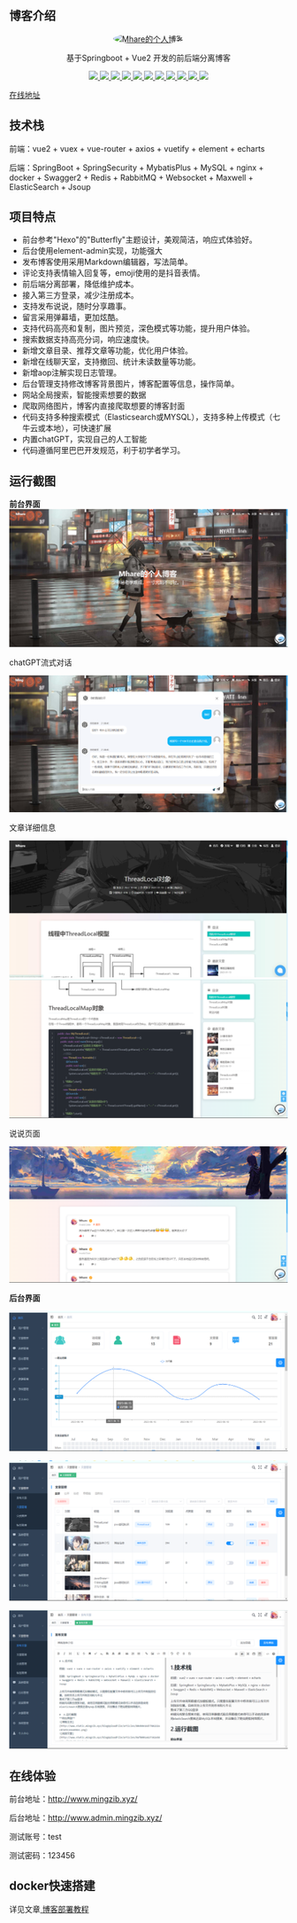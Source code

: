 ## 博客介绍

<p align=center>
  <a href="http://www.mingzib.xyz/">
    <img src="http://www.static.mingzib.xyz/blogUploadFile/configImage/9A985C3495EF0489057185B9034E62ED.ico" alt="Mhare的个人博客" style="border-radius: 50%">
  </a>
</p>

<p align=center>
   基于Springboot + Vue2 开发的前后端分离博客
</p>

<p align="center">
   <a target="_blank" href="https://github.com/X1192176811/blog">
      <img src="https://img.shields.io/hexpm/l/plug.svg"/>
      <img src="https://img.shields.io/badge/JDK-1.8+-green.svg"/>
      <img src="https://img.shields.io/badge/springboot-2.3.7.RELEASE-green"/>
      <img src="https://img.shields.io/badge/vue-2.7.0-green"/>
      <img src="https://img.shields.io/badge/mysql-8.0.29-green"/>
      <img src="https://img.shields.io/badge/mybatis--plus-3.4.0-green"/>
      <img src="https://img.shields.io/badge/redis-2.3.7.RELEASE-green"/>
      <img src="https://img.shields.io/badge/elasticsearch-7.6.2-green"/>
      <img src="https://img.shields.io/badge/rabbitmq-2.3.7.RELEASE-green"/>
      <img src="https://img.shields.io/badge/Springsecurity-2.3.7.RELEASE-green"/>
      <img src="https://img.shields.io/badge/Jsoup-1.15.3-green"/>
   </a>
</p>

[在线地址](http://www.mingzib.xyz/)

## 技术栈

前端：vue2 + vuex + vue-router + axios + vuetify + element + echarts

后端：SpringBoot + SpringSecurity + MybatisPlus + MySQL + nginx + docker + Swagger2 + Redis \+ RabbitMQ + Websocket + Maxwell + ElasticSearch + Jsoup 

## 项目特点

- 前台参考"Hexo"的"Butterfly"主题设计，美观简洁，响应式体验好。
- 后台使用element-admin实现，功能强大
- 发布博客使用采用Markdown编辑器，写法简单。
- 评论支持表情输入回复等，emoji使用的是抖音表情。
- 前后端分离部署，降低维护成本。
- 接入第三方登录，减少注册成本。
- 支持发布说说，随时分享趣事。
- 留言采用弹幕墙，更加炫酷。
- 支持代码高亮和复制，图片预览，深色模式等功能，提升用户体验。
- 搜索数据支持高亮分词，响应速度快。
- 新增文章目录、推荐文章等功能，优化用户体验。
- 新增在线聊天室，支持撤回、统计未读数量等功能。
- 新增aop注解实现日志管理。  
- 后台管理支持修改博客背景图片，博客配置等信息，操作简单。
- 网站全局搜索，智能搜索想要的数据
- 爬取网络图片，博客内直接爬取想要的博客封面
- 代码支持多种搜索模式（Elasticsearch或MYSQL），支持多种上传模式（七牛云或本地），可快速扩展
- 内置chatGPT，实现自己的人工智能
- 代码遵循阿里巴巴开发规范，利于初学者学习。

##  运行截图
**前台界面**
![博客主页](README.assets/home.png)

chatGPT流式对话

![ChatGPT](README.assets\chatgpt.png)

文章详细信息

![阅读文章详细信息](README.assets/article1.jpg)
![后台主页](README.assets/article2.png)

说说页面

![文章管理](README.assets/talk.png )

**后台界面**

![1687182925679](README.assets/admin-home.png)

![1687182945297](README.assets/admin-article-list.png)

![1687182954464](README.assets/admin-article-save.png)

## 在线体验
前台地址：http://www.mingzib.xyz/

后台地址：http://www.admin.mingzib.xyz/

测试账号：test

测试密码：123456

## docker快速搭建

详见文章[ 博客部署教程 ](http://www.mingzib.xyz/articles/21)